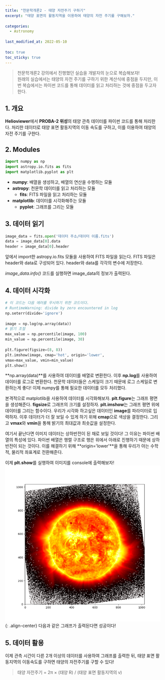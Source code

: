 ```yaml
---
title: "천문학개론2 - 태양 자전주기 구하기"
excerpt: "태양 표면의 활동지역을 이용하여 태양의 자전 주기를 구해보자."

categories:
  - Astronomy

last_modified_at: 2022-05-10

toc: true
toc_sticky: true
---
```


> 천문학개론2 강의에서 진행했던 실습을 개발자의 눈으로 복습해보자!  
> 원래의 실습에서는 태양의 자전 주기를 구하기 위한 계산식에 중점을 두지만, 이번 복습에서는 파이썬 코드를 통해 데이터를 읽고 처리하는 것에 중점을 두고자 한다.

## 1. 개요

**Helioviewer**에서 **PROBA-2 위성**의 태양 관측 데이터를 파이썬 코드를 통해 처리한다.
처리한 데이터로 태양 표면 활동지역의 이동 속도를 구하고, 이를 이용하여 태양의 자전 주기를 구한다.

## 2. Modules

```python
import numpy as np
import astropy.io.fits as fits
import matplotlib.pyplot as plt
```

- **numpy**: 배열을 생성하고, 배열의 연산을 수행하는 모듈
- **astropy**: 천문학 데이터를 읽고 처리하는 모듈
  - **fits**: FITS 파일을 읽고 처리하는 모듈
- **matplotlib**: 데이터를 시각화해주는 모듈
  - **pyplot**: 그래프를 그리는 모듈

## 3. 데이터 읽기

```python
image_data = fits.open('데이터 주소/데이터 이름.fits')
data = image_data[0].data
header = image_data[0].header
```

앞에서 import한 astropy.io.fits 모듈을 사용하여 FITS 파일을 읽는다. FITS 파일은 header와 data로 구성되어 있다. header와 data를 각각의 변수에 저장한다.

_image_data.info()_ 코드를 실행하면 image_data의 정보가 출력된다.

## 4. 데이터 시각화

```python
# 이 코드는 다음 에러를 무시하기 위한 코드이다.
# RuntimeWarning: divide by zero encountered in log
np.seterr(divide='ignore')

image = np.log(np.array(data))
# 밝기 조절
max_value = np.percentile(image, 100)
min_value = np.percentile(image, 30)

plt.figure(figsize=(8, 8))
plt.imshow(image, cmap='hot', origin='lower',
vmax=max_value, vmin=min_value)
plt.show()
```

**np.array(data)**를 사용하여 데이터를 배열로 변환한다. 이후 **np.log**를 사용하여 데이터를 로그로 변환한다. 천문학 데이터들은 스케일이 크기 때문에 로그 스케일로 변환하는게 좋다!
이제 numpy를 통해 필요한 데이터를 모두 처리했다.

본격적으로 matplotlib을 사용하여 데이터를 시각화해보자. **plt.figure**는 그래프 평면을 생성해준다. **figsize**로 그래프의 크기를 설정하자. **plt.imshow**는 그래프 평면 위에 데이터를 그리는 함수이다. 우리가 시각화 하고싶은 데이터인 **image**를 파라미터로 입력하자. 이후 데이터가 더 잘 보일 수 있게 하기 위해 **cmap**으로 색상을 결정한다. 그리고 **vmax**와 **vmin**을 통해 밝기의 최대값과 최솟값을 설정한다.

여기서 끝난다면 이미지 데이터는 상하반전이 된 채로 보일 것이다! 그 이유는 파이썬 배열의 특성에 있다. 파이썬 배열은 행렬 구조로 행은 위에서 아래로 진행하기 때문에 상하반전이 되는 것이다. 이를 해결하기 위해 **origin='lower'**을 통해 우리가 아는 수학적, 물리적 좌표계로 전환해준다.

이제 **plt.show**를 실행하여 이미지를 console에 출력해보자!
![](/assets/images/astro_solar.png){: .align-center}
다음과 같은 그래프가 출력된다면 성공이다!

## 5. 데이터 활용

이제 관측 시간이 다른 2개 이상의 데이터를 사용하여 그래프를 출력한 뒤, 태양 표면 활동지역의 이동속도를 구하면 태양의 자전주기를 구할 수 있다!

> 태양 자전주기 = 2π × (태양 R) / (태양 표면 활동지역의 ⱱ)
